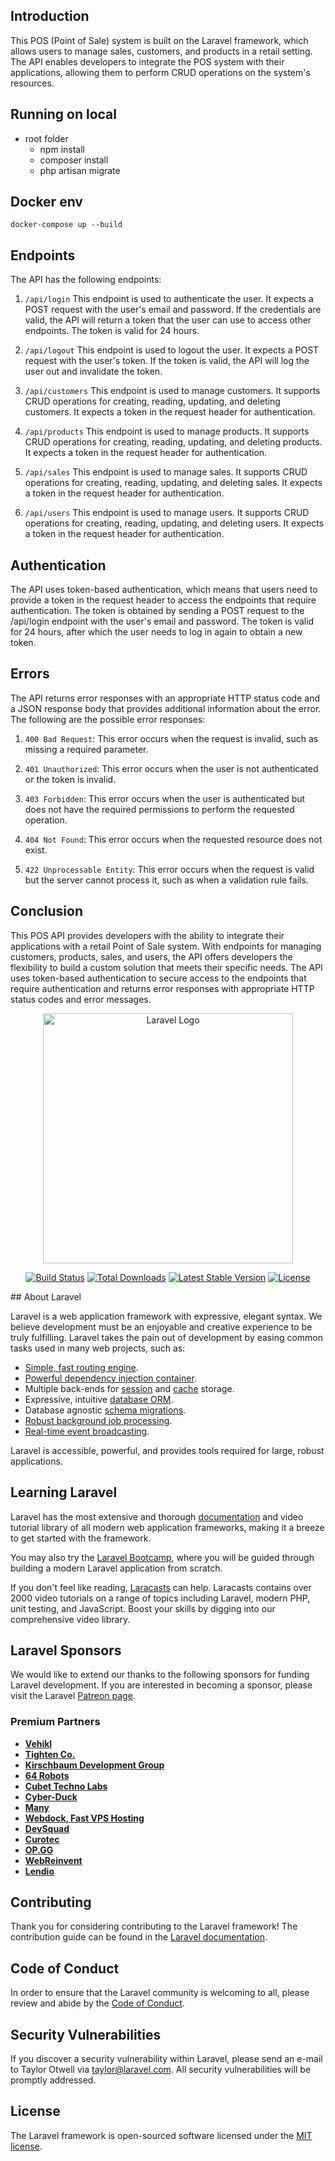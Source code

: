 ## Introduction

This POS (Point of Sale) system is built on the Laravel framework, which allows users to manage sales, customers, and products in a retail setting. The API enables developers to integrate the POS system with their applications, allowing them to perform CRUD operations on the system's resources.

## Running on local 
- root folder 
    - npm install
    - composer install
    - php artisan migrate

## Docker env
    docker-compose up --build


## Endpoints

The API has the following endpoints:

1. `/api/login`
   This endpoint is used to authenticate the user. It expects a POST request with the user's email and password. If the credentials are valid, the API will return a token that the user can use to access other endpoints. The token is valid for 24 hours.
2. `/api/logout`
   This endpoint is used to logout the user. It expects a POST request with the user's token. If the token is valid, the API will log the user out and invalidate the token.

3. `/api/customers`
   This endpoint is used to manage customers. It supports CRUD operations for creating, reading, updating, and deleting customers. It expects a token in the request header for authentication.

4. `/api/products`
   This endpoint is used to manage products. It supports CRUD operations for creating, reading, updating, and deleting products. It expects a token in the request header for authentication.

5. `/api/sales`
   This endpoint is used to manage sales. It supports CRUD operations for creating, reading, updating, and deleting sales. It expects a token in the request header for authentication.

6. `/api/users`
   This endpoint is used to manage users. It supports CRUD operations for creating, reading, updating, and deleting users. It expects a token in the request header for authentication.

## Authentication

The API uses token-based authentication, which means that users need to provide a token in the request header to access the endpoints that require authentication. The token is obtained by sending a POST request to the /api/login endpoint with the user's email and password. The token is valid for 24 hours, after which the user needs to log in again to obtain a new token.

## Errors

The API returns error responses with an appropriate HTTP status code and a JSON response body that provides additional information about the error. The following are the possible error responses:

1. `400 Bad Request`: This error occurs when the request is invalid, such as missing a required parameter.

2. `401 Unauthorized`: This error occurs when the user is not authenticated or the token is invalid.

3. `403 Forbidden`: This error occurs when the user is authenticated but does not have the required permissions to perform the requested operation.

4. `404 Not Found`: This error occurs when the requested resource does not exist.

5. `422 Unprocessable Entity`: This error occurs when the request is valid but the server cannot process it, such as when a validation rule fails.

## Conclusion

This POS API provides developers with the ability to integrate their applications with a retail Point of Sale system. With endpoints for managing customers, products, sales, and users, the API offers developers the flexibility to build a custom solution that meets their specific needs. The API uses token-based authentication to secure access to the endpoints that require authentication and returns error responses with appropriate HTTP status codes and error messages.

<p align="center"><a href="https://laravel.com" target="_blank"><img src="https://raw.githubusercontent.com/laravel/art/master/logo-lockup/5%20SVG/2%20CMYK/1%20Full%20Color/laravel-logolockup-cmyk-red.svg" width="400" alt="Laravel Logo"></a></p>

<p align="center">
<a href="https://github.com/laravel/framework/actions"><img src="https://github.com/laravel/framework/workflows/tests/badge.svg" alt="Build Status"></a>
<a href="https://packagist.org/packages/laravel/framework"><img src="https://img.shields.io/packagist/dt/laravel/framework" alt="Total Downloads"></a>
<a href="https://packagist.org/packages/laravel/framework"><img src="https://img.shields.io/packagist/v/laravel/framework" alt="Latest Stable Version"></a>
<a href="https://packagist.org/packages/laravel/framework"><img src="https://img.shields.io/packagist/l/laravel/framework" alt="License"></a>
</p>
## About Laravel

Laravel is a web application framework with expressive, elegant syntax. We believe development must be an enjoyable and creative experience to be truly fulfilling. Laravel takes the pain out of development by easing common tasks used in many web projects, such as:

-   [Simple, fast routing engine](https://laravel.com/docs/routing).
-   [Powerful dependency injection container](https://laravel.com/docs/container).
-   Multiple back-ends for [session](https://laravel.com/docs/session) and [cache](https://laravel.com/docs/cache) storage.
-   Expressive, intuitive [database ORM](https://laravel.com/docs/eloquent).
-   Database agnostic [schema migrations](https://laravel.com/docs/migrations).
-   [Robust background job processing](https://laravel.com/docs/queues).
-   [Real-time event broadcasting](https://laravel.com/docs/broadcasting).

Laravel is accessible, powerful, and provides tools required for large, robust applications.

## Learning Laravel

Laravel has the most extensive and thorough [documentation](https://laravel.com/docs) and video tutorial library of all modern web application frameworks, making it a breeze to get started with the framework.

You may also try the [Laravel Bootcamp](https://bootcamp.laravel.com), where you will be guided through building a modern Laravel application from scratch.

If you don't feel like reading, [Laracasts](https://laracasts.com) can help. Laracasts contains over 2000 video tutorials on a range of topics including Laravel, modern PHP, unit testing, and JavaScript. Boost your skills by digging into our comprehensive video library.

## Laravel Sponsors

We would like to extend our thanks to the following sponsors for funding Laravel development. If you are interested in becoming a sponsor, please visit the Laravel [Patreon page](https://patreon.com/taylorotwell).

### Premium Partners

-   **[Vehikl](https://vehikl.com/)**
-   **[Tighten Co.](https://tighten.co)**
-   **[Kirschbaum Development Group](https://kirschbaumdevelopment.com)**
-   **[64 Robots](https://64robots.com)**
-   **[Cubet Techno Labs](https://cubettech.com)**
-   **[Cyber-Duck](https://cyber-duck.co.uk)**
-   **[Many](https://www.many.co.uk)**
-   **[Webdock, Fast VPS Hosting](https://www.webdock.io/en)**
-   **[DevSquad](https://devsquad.com)**
-   **[Curotec](https://www.curotec.com/services/technologies/laravel/)**
-   **[OP.GG](https://op.gg)**
-   **[WebReinvent](https://webreinvent.com/?utm_source=laravel&utm_medium=github&utm_campaign=patreon-sponsors)**
-   **[Lendio](https://lendio.com)**

## Contributing

Thank you for considering contributing to the Laravel framework! The contribution guide can be found in the [Laravel documentation](https://laravel.com/docs/contributions).

## Code of Conduct

In order to ensure that the Laravel community is welcoming to all, please review and abide by the [Code of Conduct](https://laravel.com/docs/contributions#code-of-conduct).

## Security Vulnerabilities

If you discover a security vulnerability within Laravel, please send an e-mail to Taylor Otwell via [taylor@laravel.com](mailto:taylor@laravel.com). All security vulnerabilities will be promptly addressed.

## License

The Laravel framework is open-sourced software licensed under the [MIT license](https://opensource.org/licenses/MIT).
